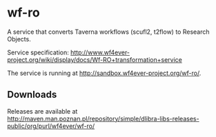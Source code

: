 wf-ro
=========

A service that converts Taverna workflows (scufl2, t2flow) to Research Objects.

Service specification: http://www.wf4ever-project.org/wiki/display/docs/Wf-RO+transformation+service

The service is running at http://sandbox.wf4ever-project.org/wf-ro/.

Downloads
---------

Releases are available at http://maven.man.poznan.pl/repository/simple/dlibra-libs-releases-public/org/purl/wf4ever/wf-ro/
